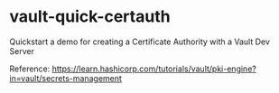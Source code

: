 # vault-quick-certauth
Quickstart a demo for creating a Certificate Authority with a Vault Dev Server

Reference:
https://learn.hashicorp.com/tutorials/vault/pki-engine?in=vault/secrets-management
